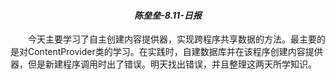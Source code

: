 ***<h4><center>陈垒垒-8.11-日报<center></h4>***
&emsp;&emsp;今天主要学习了自主创建内容提供器，实现跨程序共享数据的方法。最主要的是对ContentProvider类的学习。在实践时，自建数据库并在该程序创建内容提供器，但是新建程序调用时出了错误。明天找出错误，并且整理这两天所学知识。